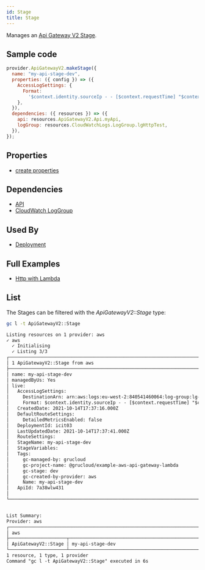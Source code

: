 ```yaml
---
id: Stage
title: Stage
---
```


Manages an [Api Gateway V2 Stage](https://console.aws.amazon.com/apigateway/main/apis).

## Sample code

```js
provider.ApiGatewayV2.makeStage({
  name: "my-api-stage-dev",
  properties: ({ config }) => ({
    AccessLogSettings: {
      Format:
        '$context.identity.sourceIp - - [$context.requestTime] "$context.httpMethod $context.routeKey $context.protocol" $context.status $context.responseLength $context.requestId',
    },
  }),
  dependencies: ({ resources }) => ({
    api: resources.ApiGatewayV2.Api.myApi,
    logGroup: resources.CloudWatchLogs.LogGroup.lgHttpTest,
  }),
});
```

## Properties

- [create properties](https://docs.aws.amazon.com/AWSJavaScriptSDK/latest/AWS/ApiGatewayV2.html#createStage-property)

## Dependencies

- [API](./Api.md)
- [CloudWatch LogGroup](../CloudWatchLogs/LogGroup.md)

## Used By

- [Deployment](./Deployment.md)

## Full Examples

- [Http with Lambda](https://github.com/grucloud/grucloud/tree/main/examples/aws/api-gateway-v2/http-lambda)

## List

The Stages can be filtered with the _ApiGatewayV2::Stage_ type:

```sh
gc l -t ApiGatewayV2::Stage
```

```txt
Listing resources on 1 provider: aws
✓ aws
  ✓ Initialising
  ✓ Listing 3/3
┌────────────────────────────────────────────────────────────────────────────────────┐
│ 1 ApiGatewayV2::Stage from aws                                                     │
├────────────────────────────────────────────────────────────────────────────────────┤
│ name: my-api-stage-dev                                                             │
│ managedByUs: Yes                                                                   │
│ live:                                                                              │
│   AccessLogSettings:                                                               │
│     DestinationArn: arn:aws:logs:eu-west-2:840541460064:log-group:lg-http-test     │
│     Format: $context.identity.sourceIp - - [$context.requestTime] "$context.httpM… │
│   CreatedDate: 2021-10-14T17:37:16.000Z                                            │
│   DefaultRouteSettings:                                                            │
│     DetailedMetricsEnabled: false                                                  │
│   DeploymentId: icit03                                                             │
│   LastUpdatedDate: 2021-10-14T17:37:41.000Z                                        │
│   RouteSettings:                                                                   │
│   StageName: my-api-stage-dev                                                      │
│   StageVariables:                                                                  │
│   Tags:                                                                            │
│     gc-managed-by: grucloud                                                        │
│     gc-project-name: @grucloud/example-aws-api-gateway-lambda                      │
│     gc-stage: dev                                                                  │
│     gc-created-by-provider: aws                                                    │
│     Name: my-api-stage-dev                                                         │
│   ApiId: 7a38wlw431                                                                │
│                                                                                    │
└────────────────────────────────────────────────────────────────────────────────────┘


List Summary:
Provider: aws
┌───────────────────────────────────────────────────────────────────────────────────┐
│ aws                                                                               │
├─────────────────────┬─────────────────────────────────────────────────────────────┤
│ ApiGatewayV2::Stage │ my-api-stage-dev                                            │
└─────────────────────┴─────────────────────────────────────────────────────────────┘
1 resource, 1 type, 1 provider
Command "gc l -t ApiGatewayV2::Stage" executed in 6s
```
